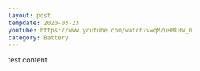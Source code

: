 ```yaml
---
layout: post
tempdate: 2020-03-23
youtube: https://www.youtube.com/watch?v=qMZuHMlRw_0
category: Battery
---
```

test content